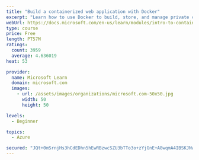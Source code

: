 ```yaml
---
title: "Build a containerized web application with Docker"
excerpt: "Learn how to use Docker to build, store, and manage private container images with the Azure Container Registry."
webUrl: https://docs.microsoft.com/en-us/learn/modules/intro-to-containers/
type: course
price: Free
length: PT57M
ratings:
  count: 3959
  average: 4.636019
heat: 53

provider:
  name: Microsoft Learn
  domain: microsoft.com
  images:
    - url: /assets/images/organizations/microsoft.com-50x50.jpg
      width: 50
      height: 50

levels:
  - Beginner

topics:
  - Azure

secured: "JQt+0mSrnjHs3hCdEDhn5hEwRBzwcSZU3bTTo3o+zYjGnE+A8wqmA4IBSKJNw9UaCp4NiIM3CuXDt2RWaSDqWA5PUtw2nhjTghIoCRytiacW0lhpB/1wDF1aRG+vl2ydplCdpVmLC+JGUbmvjh+lahEPydc2nHjATi2J6YqdmRfb6trfgALTgIgKxXp2hOs5Xnyy1/IpQYNR4KNdK9e9cVXqjXIPnLjJp3op9clO+EHujLAMuGinECK2CUazzVcnroNJu8z9PgEOvUAXWvHvx7itxOCIFAz7dTVo+rBOPjrxt/UM0wm72bZy4L/0dKYpfOCu15pxJDgHcrV8ucR4W3ODK7HzK3560+q2F4tQ/YNb0pYcQEQS3auLp/PkBfA4qTw82pbqJHF0HwTaKYMcpT6OyFpgKdxver2o2rb+GYo=;jCgpfjk1vMiPLRXspG3BrQ=="
---
```


